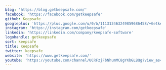 ```yaml
---
blog: 'https://blog.getkeepsafe.com/'
facebook: 'https://facebook.com/getkeepsafe'
github: Keepsafe
googleplus: 'https://plus.google.com/u/0/b/111313463249859686458/+Getkeepsafe'
instagram: 'https://instagram.com/getkeepsafe'
linkedin: 'https://linkedin.com/company/keepsafe-software'
logohandle: getkeepsafe
sort: keepsafe
title: Keepsafe
twitter: keepsafe
website: 'https://www.getkeepsafe.com/'
youtube: 'https://youtube.com/channel/UCRFzjFbNhumMC8gYKbGLBQg?view_as=subscriber'
---
```

